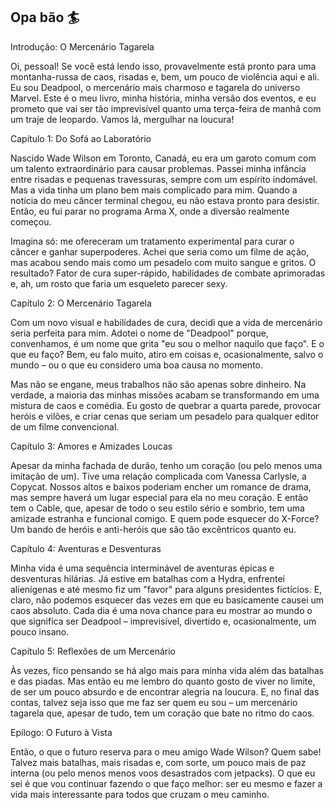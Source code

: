 ## Opa bão 🏄
Introdução: O Mercenário Tagarela

Oi, pessoal! Se você está lendo isso, provavelmente está pronto para uma montanha-russa de caos, risadas e, bem, um pouco de violência aqui e ali. Eu sou Deadpool, o mercenário mais charmoso e tagarela do universo Marvel. Este é o meu livro, minha história, minha versão dos eventos, e eu prometo que vai ser tão imprevisível quanto uma terça-feira de manhã com um traje de leopardo. Vamos lá, mergulhar na loucura!

Capítulo 1: Do Sofá ao Laboratório

Nascido Wade Wilson em Toronto, Canadá, eu era um garoto comum com um talento extraordinário para causar problemas. Passei minha infância entre risadas e pequenas travessuras, sempre com um espírito indomável. Mas a vida tinha um plano bem mais complicado para mim. Quando a notícia do meu câncer terminal chegou, eu não estava pronto para desistir. Então, eu fui parar no programa Arma X, onde a diversão realmente começou.

Imagina só: me ofereceram um tratamento experimental para curar o câncer e ganhar superpoderes. Achei que seria como um filme de ação, mas acabou sendo mais como um pesadelo com muito sangue e gritos. O resultado? Fator de cura super-rápido, habilidades de combate aprimoradas e, ah, um rosto que faria um esqueleto parecer sexy.

Capítulo 2: O Mercenário Tagarela

Com um novo visual e habilidades de cura, decidi que a vida de mercenário seria perfeita para mim. Adotei o nome de "Deadpool" porque, convenhamos, é um nome que grita "eu sou o melhor naquilo que faço". E o que eu faço? Bem, eu falo muito, atiro em coisas e, ocasionalmente, salvo o mundo – ou o que eu considero uma boa causa no momento.

Mas não se engane, meus trabalhos não são apenas sobre dinheiro. Na verdade, a maioria das minhas missões acabam se transformando em uma mistura de caos e comédia. Eu gosto de quebrar a quarta parede, provocar heróis e vilões, e criar cenas que seriam um pesadelo para qualquer editor de um filme convencional.

Capítulo 3: Amores e Amizades Loucas

Apesar da minha fachada de durão, tenho um coração (ou pelo menos uma imitação de um). Tive uma relação complicada com Vanessa Carlysle, a Copycat. Nossos altos e baixos poderiam encher um romance de drama, mas sempre haverá um lugar especial para ela no meu coração. E então tem o Cable, que, apesar de todo o seu estilo sério e sombrio, tem uma amizade estranha e funcional comigo. E quem pode esquecer do X-Force? Um bando de heróis e anti-heróis que são tão excêntricos quanto eu.

Capítulo 4: Aventuras e Desventuras

Minha vida é uma sequência interminável de aventuras épicas e desventuras hilárias. Já estive em batalhas com a Hydra, enfrentei alienígenas e até mesmo fiz um "favor" para alguns presidentes fictícios. E, claro, não podemos esquecer das vezes em que eu basicamente causei um caos absoluto. Cada dia é uma nova chance para eu mostrar ao mundo o que significa ser Deadpool – imprevisível, divertido e, ocasionalmente, um pouco insano.

Capítulo 5: Reflexões de um Mercenário

Às vezes, fico pensando se há algo mais para minha vida além das batalhas e das piadas. Mas então eu me lembro do quanto gosto de viver no limite, de ser um pouco absurdo e de encontrar alegria na loucura. E, no final das contas, talvez seja isso que me faz ser quem eu sou – um mercenário tagarela que, apesar de tudo, tem um coração que bate no ritmo do caos.

Epílogo: O Futuro à Vista

Então, o que o futuro reserva para o meu amigo Wade Wilson? Quem sabe! Talvez mais batalhas, mais risadas e, com sorte, um pouco mais de paz interna (ou pelo menos menos voos desastrados com jetpacks). O que eu sei é que vou continuar fazendo o que faço melhor: ser eu mesmo e fazer a vida mais interessante para todos que cruzam o meu caminho.




